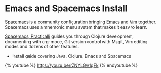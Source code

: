 # Emacs and Spacemacs Install
[Spacemacs](https://spacemacs.org/) is a community configuration bringing [Emacs](https://www.gnu.org/software/emacs/) and [Vim](https://www.vim.org/) together.  Spacemacs uses a mnemonic menu system that makes it easy to learn.

[Spacemacs, Practicalli](https://practicalli.github.io/spacemacs) guides you through Clojure development, documenting with org-mode, Git version control with Magit, Vim editing modes and dozens of other features.

* [Install guide covering Java, Clojure, Emacs and Spacemacs](https://practicalli.github.io/spacemacs/before-you-start/)

{% youtube %}
https://youtu.be/rZNYLGw1qFk
{% endyoutube %}
